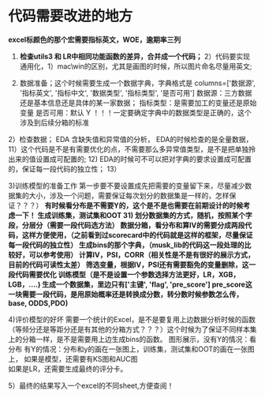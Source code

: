 # 代码需要改进的地方

**excel标颜色的那个宏需要指标英文，WOE，逾期率三列**  

1) **检查utils3 和 LR中相同功能函数的差异，合并成一个代码；**
2）代码要实现通用化，1）mac\win的区别，尤其是画图的时候，所以图片命名尽量用英文;



1) 数据准备；这个时候需要生成一个数据字典，字典格式是
columns=['数据源', '指标英文', '指标中文', '数据类型', '指标类型', '是否可用']
数据源：三方数据还是基本信息还是具体的某一家数据；
指标类型：是需要加工的变量还是原始变量
是否可用：默认 Y
！！！一定要确定字典中的数据类型是正确的，这个涉及到后续分箱的标准

2）检查数据；
EDA 含缺失值和异常值的分析，
EDA的时候检查的是全量数据，11）这个代码是不是有需要优化的点，不需要那么多异常值类型，是不是把单独拎出来的值设置成可配置的;
                       12) EDA的时候可不可以把对字典的要求设置成可配置的，保证每一段代码的独立性；
                       13）


3)训练模型的准备工作
 第一步要不要设置成先把需要的变量留下来，尽量减少数据集的大小，涉及一个问题，需要保证每次划分的数据集是一样的，怎样保证？？？）
  **有时候看分布是不需要Y的，这个是不是也需要在前期设计的时候考虑一下！
  生成训练集，测试集和OOT 31) 划分数据集的方式，随机，按照某个字段，分层分（需要一段代码选方法）
  数据分箱，看分布和算IV的需要分成两段代码，这样方便使用，（之前看到过scorecard中的代码就是这样的框架，尽量保证每一段代码的独立性）
  生成bins的那个字典，（musk_lib的代码这一段处理的比较好，可以参考使用）
  计算IV，PSI，CORR（相关性是不是有很好的展示方式，目前的代码可读性太差）
  筛选变量，根据IV，PSI还有需要豁免的变量删除，这一段代码需要优化
  训练模型（是不是设置一个参数选择方法更好，LR，XGB，LGB，....)
  生成一个数据集，里边只有['主键', 'flag', 'pre_score']  pre_score这一块需要一段代码，是用原始概率还是转换成分数，转分数时候参数怎么传，base, ODDS,PDO)**
  
4)评价模型的好坏
   需要一个统计的Excel，是不是要复用上边数据分析时候的函数（等频分还是等距分还是有其他的分箱方式？？？）这个时候为了保证不同样本集上的分箱一样，是不是需要用上边生成bins的函数。
   图形展示，没有Y的情况：看分布
           有Y的情况：分布和y的画在一张图上，训练集，测试集和OOT的画在一张图上，
		   如果是模型，还需要有KS图和AUC图  
		   如果是LR，还需要生成最终的评分卡。

5）最终的结果写入一个excel的不同sheet,方便查阅！



